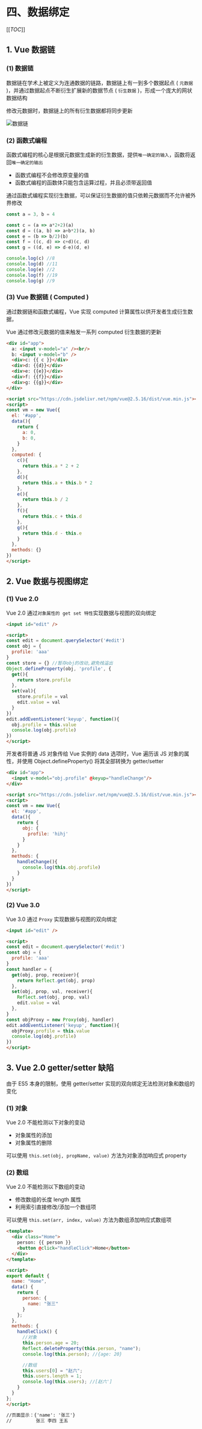 # 四、数据绑定

[[_TOC_]]

## 1. Vue 数据链

### (1) 数据链

数据链在学术上被定义为连通数据的链路，数据链上有一到多个数据起点 ( `元数据` )，并通过数据起点不断衍生扩展新的数据节点 ( `衍生数据` )，形成一个庞大的网状数据结构

修改元数据时，数据链上的所有衍生数据都将同步更新

![数据链](https://github.com/yuyuyuzhang/Blog/blob/master/images/%E5%89%8D%E7%AB%AF%E5%B7%A5%E7%A8%8B%E5%8C%96/Vue/Vue2/%E6%95%B0%E6%8D%AE%E9%93%BE.png)

### (2) 函数式编程

函数式编程的核心是根据元数据生成新的衍生数据，提供`唯一确定的输入`，函数将返回`唯一确定的输出`

* 函数式编程不会修改原变量的值
* 函数式编程的函数体只能包含运算过程，并且必须带返回值

通过函数式编程实现衍生数据，可以保证衍生数据的值只依赖元数据而不允许被外界修改

```javascript
const a = 3, b = 4

const c = (a => a*2+2)(a)
const d = ((a, b) => a+b*2)(a, b)
const e = (b => b/2)(b)
const f = ((c, d) => c+d)(c, d)
const g = ((d, e) => d-e)(d, e)

console.log(c) //8
console.log(d) //11
console.log(e) //2
console.log(f) //19
console.log(g) //9
```

### (3) Vue 数据链 ( Computed )

通过数据链和函数式编程，Vue 实现 computed 计算属性以供开发者生成衍生数据，

Vue 通过修改元数据的值来触发一系列 computed 衍生数据的更新

```html
<div id="app">
  a: <input v-model="a" /><br/>
  b: <input v-model="b" />
  <div>c: {{ c }}</div>
  <div>d: {{d}}</div>
  <div>e: {{e}}</div>
  <div>f: {{f}}</div>
  <div>g: {{g}}</div>
</div>

<script src="https://cdn.jsdelivr.net/npm/vue@2.5.16/dist/vue.min.js"></script>
<script>
const vm = new Vue({
  el: '#app',
  data(){
    return {
      a: 0,
      b: 0,
    }
  },
  computed: {
    c(){
      return this.a * 2 + 2
    },
    d(){
      return this.a + this.b * 2
    },
    e(){
      return this.b / 2
    },
    f(){
      return this.c + this.d
    },
    g(){
      return this.d - this.e
    }
  },
  methods: {}
})
</script>
```

## 2. Vue 数据与视图绑定

### (1) Vue 2.0

Vue 2.0 通过`对象属性的 get set 特性`实现数据与视图的双向绑定

```html
<input id="edit" />

<script>
const edit = document.querySelector('#edit')
const obj = {
  profile: 'aaa'
}
const store = {} //暂存obj的改动,避免栈溢出
Object.defineProperty(obj, 'profile', {
  get(){
    return store.profile
  },
  set(val){
    store.profile = val
    edit.value = val
  }
})
edit.addEventListener('keyup', function(){
  obj.profile = this.value
  console.log(obj.profile)
})
</script>
```

开发者将普通 JS 对象传给 Vue 实例的 data 选项时，Vue 遍历该 JS 对象的属性，并使用 Object.defineProperty() 将其全部转换为 getter/setter

```html
<div id="app">
  <input v-model="obj.profile" @keyup="handleChange"/>
</div>

<script src="https://cdn.jsdelivr.net/npm/vue@2.5.16/dist/vue.min.js"></script>
<script>
const vm = new Vue({
  el: '#app',
  data(){
    return {
      obj: {
        profile: 'hihj'
      }
    }
  },
  methods: {
    handleChange(){
      console.log(this.obj.profile)
    }
  }
})
</script>
```

### (2) Vue 3.0

Vue 3.0 通过 `Proxy` 实现数据与视图的双向绑定

```html
<input id="edit" />

<script>
const edit = document.querySelector('#edit')
const obj = {
  profile: 'aaa'
}
const handler = {
  get(obj, prop, receiver){
    return Reflect.get(obj, prop)
  },
  set(obj, prop, val, receiver){
    Reflect.set(obj, prop, val)
    edit.value = val
  },
}
const objProxy = new Proxy(obj, handler)
edit.addEventListener('keyup', function(){
  objProxy.profile = this.value
  console.log(obj.profile)
})
</script>
```

## 3. Vue 2.0 getter/setter 缺陷

由于 ES5 本身的限制，使用 getter/setter 实现的双向绑定无法检测对象和数组的变化

### (1) 对象

Vue 2.0 不能检测以下对象的变动

* 对象属性的添加
* 对象属性的删除

可以使用 `this.set(obj, propName, value)` 方法为对象添加响应式 property

### (2) 数组

Vue 2.0 不能检测以下数组的变动

* 修改数组的长度 length 属性
* 利用索引直接修改/添加一个数组项

可以使用 `this.set(arr, index, value)` 方法为数组添加响应式数组项

```html
<template>
  <div class="Home">
    person: {{ person }}
    <button @click="handleClick">Home</button>
  </div>
</template>

<script>
export default {
  name: "Home",
  data() {
    return {
      person: {
        name: "张三"
      }
    };
  },
  methods: {
    handleClick() {
      //对象
      this.person.age = 20;
      Reflect.deleteProperty(this.person, "name");
      console.log(this.person); //{age: 20}

      //数组
      this.users[0] = "赵六";
      this.users.length = 1;
      console.log(this.users); //[赵六']
    }
  }
};
</script>

//页面显示：{'name': '张三'}
//         张三 李四 王五
```

